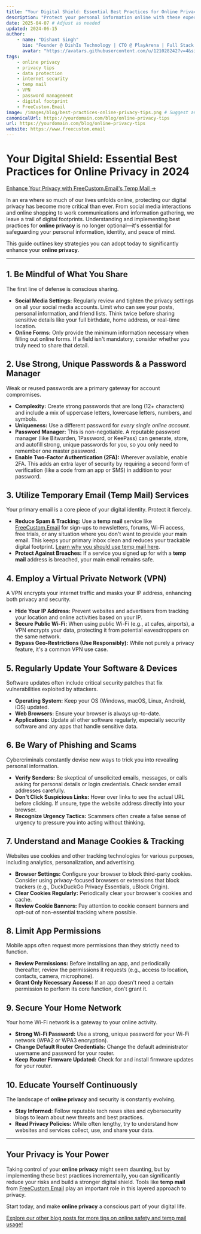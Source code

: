 ```yaml
---
title: "Your Digital Shield: Essential Best Practices for Online Privacy in 2024"
description: "Protect your personal information online with these expert tips. Learn best practices for online privacy, from using temp mail and VPNs to managing passwords and understanding data collection. Stay safer with FreeCustom.Email."
date: 2025-04-07 # Adjust as needed
updated: 2024-06-15
author:
    - name: "Dishant Singh"
      bio: "Founder @ DishIs Technology | CTO @ PlayArena | Full Stack & Python Developer | ML/ DL Developer | Problem Solver | Math & Science Teacher"
      avatar: "https://avatars.githubusercontent.com/u/121028242?v=4&size=64"
tags:
    - online privacy
    - privacy tips
    - data protection
    - internet security
    - temp mail
    - VPN
    - password management
    - digital footprint
    - FreeCustom.Email
image: /images/blog/best-practices-online-privacy-tips.png # Suggest an image: a shield, a lock, an anonymous figure
canonicalUrl: https://yourdomain.com/blog/online-privacy-tips
url: https://yourdomain.com/blog/online-privacy-tips
website: https://www.freecustom.email
---
```


# Your Digital Shield: Essential Best Practices for Online Privacy in 2024

[Enhance Your Privacy with FreeCustom.Email's Temp Mail →](https://www.freecustom.email)

In an era where so much of our lives unfolds online, protecting our digital privacy has become more critical than ever. From social media interactions and online shopping to work communications and information gathering, we leave a trail of digital footprints. Understanding and implementing best practices for **online privacy** is no longer optional—it's essential for safeguarding your personal information, identity, and peace of mind.

This guide outlines key strategies you can adopt today to significantly enhance your **online privacy**.

---

## 1. Be Mindful of What You Share

The first line of defense is conscious sharing.
*   **Social Media Settings:** Regularly review and tighten the privacy settings on all your social media accounts. Limit who can see your posts, personal information, and friend lists. Think twice before sharing sensitive details like your full birthdate, home address, or real-time location.
*   **Online Forms:** Only provide the minimum information necessary when filling out online forms. If a field isn't mandatory, consider whether you truly need to share that detail.

## 2. Use Strong, Unique Passwords & a Password Manager

Weak or reused passwords are a primary gateway for account compromises.
*   **Complexity:** Create strong passwords that are long (12+ characters) and include a mix of uppercase letters, lowercase letters, numbers, and symbols.
*   **Uniqueness:** Use a different password for *every single online account*.
*   **Password Manager:** This is non-negotiable. A reputable password manager (like Bitwarden, 1Password, or KeePass) can generate, store, and autofill strong, unique passwords for you, so you only need to remember one master password.
*   **Enable Two-Factor Authentication (2FA):** Wherever available, enable 2FA. This adds an extra layer of security by requiring a second form of verification (like a code from an app or SMS) in addition to your password.

## 3. Utilize Temporary Email (Temp Mail) Services

Your primary email is a core piece of your digital identity. Protect it fiercely.
*   **Reduce Spam & Tracking:** Use a **temp mail** service like [FreeCustom.Email](https://www.freecustom.email) for sign-ups to newsletters, forums, Wi-Fi access, free trials, or any situation where you don't want to provide your main email. This keeps your primary inbox clean and reduces your trackable digital footprint. [Learn why you should use temp mail here](/blog/why-use-temp-mail).
*   **Protect Against Breaches:** If a service you signed up for with a **temp mail** address is breached, your main email remains safe.

## 4. Employ a Virtual Private Network (VPN)

A VPN encrypts your internet traffic and masks your IP address, enhancing both privacy and security.
*   **Hide Your IP Address:** Prevent websites and advertisers from tracking your location and online activities based on your IP.
*   **Secure Public Wi-Fi:** When using public Wi-Fi (e.g., at cafes, airports), a VPN encrypts your data, protecting it from potential eavesdroppers on the same network.
*   **Bypass Geo-Restrictions (Use Responsibly):** While not purely a privacy feature, it's a common VPN use case.

## 5. Regularly Update Your Software & Devices

Software updates often include critical security patches that fix vulnerabilities exploited by attackers.
*   **Operating System:** Keep your OS (Windows, macOS, Linux, Android, iOS) updated.
*   **Web Browsers:** Ensure your browser is always up-to-date.
*   **Applications:** Update all other software regularly, especially security software and any apps that handle sensitive data.

## 6. Be Wary of Phishing and Scams

Cybercriminals constantly devise new ways to trick you into revealing personal information.
*   **Verify Senders:** Be skeptical of unsolicited emails, messages, or calls asking for personal details or login credentials. Check sender email addresses carefully.
*   **Don't Click Suspicious Links:** Hover over links to see the actual URL before clicking. If unsure, type the website address directly into your browser.
*   **Recognize Urgency Tactics:** Scammers often create a false sense of urgency to pressure you into acting without thinking.

## 7. Understand and Manage Cookies & Tracking

Websites use cookies and other tracking technologies for various purposes, including analytics, personalization, and advertising.
*   **Browser Settings:** Configure your browser to block third-party cookies. Consider using privacy-focused browsers or extensions that block trackers (e.g., DuckDuckGo Privacy Essentials, uBlock Origin).
*   **Clear Cookies Regularly:** Periodically clear your browser's cookies and cache.
*   **Review Cookie Banners:** Pay attention to cookie consent banners and opt-out of non-essential tracking where possible.

## 8. Limit App Permissions

Mobile apps often request more permissions than they strictly need to function.
*   **Review Permissions:** Before installing an app, and periodically thereafter, review the permissions it requests (e.g., access to location, contacts, camera, microphone).
*   **Grant Only Necessary Access:** If an app doesn't need a certain permission to perform its core function, don't grant it.

## 9. Secure Your Home Network

Your home Wi-Fi network is a gateway to your online activity.
*   **Strong Wi-Fi Password:** Use a strong, unique password for your Wi-Fi network (WPA2 or WPA3 encryption).
*   **Change Default Router Credentials:** Change the default administrator username and password for your router.
*   **Keep Router Firmware Updated:** Check for and install firmware updates for your router.

## 10. Educate Yourself Continuously

The landscape of **online privacy** and security is constantly evolving.
*   **Stay Informed:** Follow reputable tech news sites and cybersecurity blogs to learn about new threats and best practices.
*   **Read Privacy Policies:** While often lengthy, try to understand how websites and services collect, use, and share your data.

---

## Your Privacy is Your Power

Taking control of your **online privacy** might seem daunting, but by implementing these best practices incrementally, you can significantly reduce your risks and build a stronger digital shield. Tools like **temp mail** from [FreeCustom.Email](https://www.freecustom.email) play an important role in this layered approach to privacy.

Start today, and make **online privacy** a conscious part of your digital life.

[Explore our other blog posts for more tips on online safety and temp mail usage!](/blog)